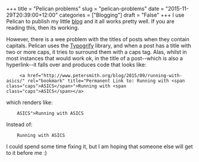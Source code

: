 +++
title = "Pelican problems"
slug = "pelican-problems"
date = "2015-11-29T20:39:00+12:00"
categories = ["Blogging"]
draft = "False"
+++
I use Pelican to publish my little [blog](/blog/) and it all works pretty well. If you are reading this, then its working.

However, there is a wee problem with the titles of posts when they contain capitals. Pelican uses the [Typogrify](https://pypi.python.org/pypi/typogrify) library, and when a post has a title with two or more caps, it tries to surround them with a caps tag. Alas, whilst in most instances that would work ok, in the title of a post--which is also a hyperlink--it falls over and produces code that looks like:

         <a href="http://www.petersmith.org/blog/2015/09/running-with-asics/" rel="bookmark" title="Permanent Link to: Running with <span class="caps">ASICS</span>">Running with <span class="caps">ASICS</span></a>

which renders like:

        ASICS">Running with ASICS

Instead of:

        Running with ASICS

I could spend some time fixing it, but I am hoping that someone else will get to it before me :)




